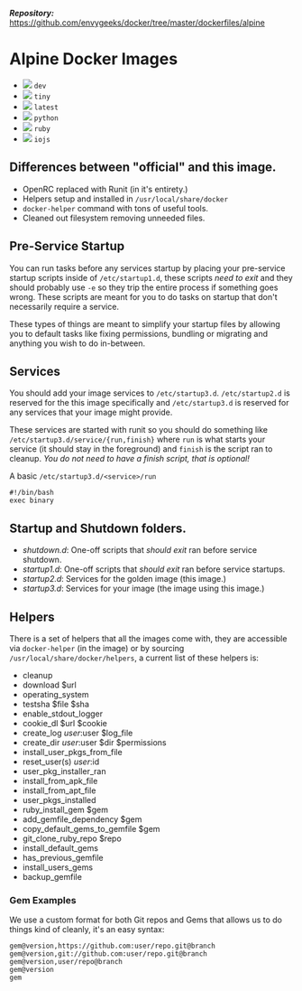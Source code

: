 ***Repository:*** https://github.com/envygeeks/docker/tree/master/dockerfiles/alpine

# Alpine Docker Images

* [![](https://badge.imagelayers.io/envygeeks/alpine:dev.svg)][dev] `dev`
* [![](https://badge.imagelayers.io/envygeeks/alpine:tiny.svg)][tiny] `tiny`
* [![](https://badge.imagelayers.io/envygeeks/alpine:latest.svg)][latest] `latest`
* [![](https://badge.imagelayers.io/envygeeks/alpine:python.svg)][python] `python`
* [![](https://badge.imagelayers.io/envygeeks/alpine:ruby.svg)][ruby] `ruby`
* [![](https://badge.imagelayers.io/envygeeks/alpine:iojs.svg)][iojs] `iojs`

[ruby]:   https://imagelayers.io?images=envygeeks/alpine:ruby
[tiny]:   https://imagelayers.io?images=envygeeks/alpine:tiny
[latest]: https://imagelayers.io?images=envygeeks/alpine:tiny
[python]: https://imagelayers.io?images=envygeeks/alpine:python
[dev]:    https://imagelayers.io?images=envygeeks/alpine:dev
[iojs]:   https://imagelayers.io?images=envygeeks/alpine:iojs

## Differences between "official" and this image.

* OpenRC replaced with Runit (in it's entirety.)
* Helpers setup and installed in `/usr/local/share/docker`
* `docker-helper` command with tons of useful tools.
* Cleaned out filesystem removing unneeded files.

## Pre-Service Startup

You can run tasks before any services startup by placing your pre-service
startup scripts inside of `/etc/startup1.d`, these scripts *need to exit* and
they should probably use `-e` so they trip the entire process if something goes
wrong.  These scripts are meant for you to do tasks on startup that don't
necessarily require a service.

These types of things are meant to simplify your startup files by allowing you
to default tasks like fixing permissions, bundling or migrating and anything you
wish to do in-between.

## Services

You should add your image services to `/etc/startup3.d`.  `/etc/startup2.d` is
reserved for the this image specifically and `/etc/startup3.d` is reserved for
any services that your image might provide.

These services are started with runit so you should do something like
`/etc/startup3.d/service/{run,finish}` where `run` is what starts your service
(it should stay in the foreground) and `finish` is the script ran to cleanup.
*You do not need to have a finish script, that is optional!*

A basic `/etc/startup3.d/<service>/run`

```shell
#!/bin/bash
exec binary
```

## Startup and Shutdown folders.

* *shutdown.d*: One-off scripts that *should exit* ran before service shutdown.
* *startup1.d*: One-off scripts that *should exit* ran before service startups.
* *startup2.d*: Services for the golden image (this image.)
* *startup3.d*: Services for your image (the image using this image.)

## Helpers

There is a set of helpers that all the images come with, they are accessible via
`docker-helper` (in the image) or by sourcing `/usr/local/share/docker/helpers`,
a current list of these helpers is:

* cleanup
* download $url
* operating_system
* testsha $file $sha
* enable_stdout_logger
* cookie_dl $url $cookie
* create_log $user:$user $log_file
* create_dir $user:$user $dir $permissions
* install_user_pkgs_from_file
* reset_user(s) $user:$id
* user_pkg_installer_ran
* install_from_apk_file
* install_from_apt_file
* user_pkgs_installed
* ruby_install_gem $gem
* add_gemfile_dependency $gem
* copy_default_gems_to_gemfile $gem
* git_clone_ruby_repo $repo
* install_default_gems
* has_previous_gemfile
* install_users_gems
* backup_gemfile

### Gem Examples

We use a custom format for both Git repos and Gems that allows us to do things
kind of cleanly, it's an easy syntax:

```
gem@version,https://github.com:user/repo.git@branch
gem@version,git://github.com:user/repo.git@branch
gem@version,user/repo@branch
gem@version
gem
```
